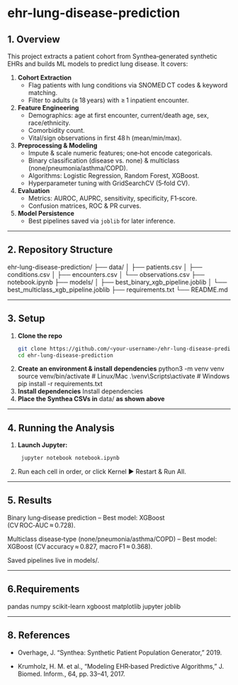 # ehr-lung-disease-prediction

## 1. Overview
This project extracts a patient cohort from Synthea‑generated synthetic EHRs and builds ML models to predict lung disease. It covers:

1. **Cohort Extraction**  
   - Flag patients with lung conditions via SNOMED CT codes & keyword matching.  
   - Filter to adults (≥ 18 years) with ≥ 1 inpatient encounter.  
2. **Feature Engineering**  
   - Demographics: age at first encounter, current/death age, sex, race/ethnicity.  
   - Comorbidity count.  
   - Vital/sign observations in first 48 h (mean/min/max).  
3. **Preprocessing & Modeling**  
   - Impute & scale numeric features; one‑hot encode categoricals.  
   - Binary classification (disease vs. none) & multiclass (none/pneumonia/asthma/COPD).  
   - Algorithms: Logistic Regression, Random Forest, XGBoost.  
   - Hyperparameter tuning with GridSearchCV (5‑fold CV).  
4. **Evaluation**  
   - Metrics: AUROC, AUPRC, sensitivity, specificity, F1‑score.  
   - Confusion matrices, ROC & PR curves.  
5. **Model Persistence**  
   - Best pipelines saved via `joblib` for later inference.

---

## 2. Repository Structure
ehr-lung-disease-prediction/
├── data/
│   ├── patients.csv
│   ├── conditions.csv
│   ├── encounters.csv
│   └── observations.csv
├── notebook.ipynb
├── models/
│   ├── best_binary_xgb_pipeline.joblib
│   └── best_multiclass_xgb_pipeline.joblib
├── requirements.txt
└── README.md

---

## 3. Setup

1. **Clone the repo**  
   ```bash
   git clone https://github.com/<your‑username>/ehr-lung-disease-prediction.git
   cd ehr-lung-disease-prediction
2. **Create an environment & install dependencies**
python3 -m venv venv
source venv/bin/activate       # Linux/Mac
.\venv\Scripts\activate        # Windows
pip install -r requirements.txt
3. **Install dependencies**
Install dependencies
4. **Place the Synthea CSVs in** data/ **as shown above**

---

## 4. Running the Analysis
1. **Launch Jupyter:**
   ```bash
    jupyter notebook notebook.ipynb
2. Run each cell in order, or click Kernel ▶ Restart & Run All.

---

## 5. Results
Binary lung‑disease prediction
– Best model: XGBoost (CV ROC‑AUC ≈ 0.728).

Multiclass disease‑type (none/pneumonia/asthma/COPD)
– Best model: XGBoost (CV accuracy ≈ 0.827, macro F1 ≈ 0.368).

Saved pipelines live in models/.

---

## 6.Requirements
pandas
numpy
scikit-learn
xgboost
matplotlib
jupyter
joblib

---

## 8. References
- Overhage, J. “Synthea: Synthetic Patient Population Generator,” 2019.

- Krumholz, H. M. et al., “Modeling EHR‑based Predictive Algorithms,” J. Biomed. Inform., 64, pp. 33–41, 2017.
